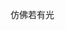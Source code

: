 仿佛若有光
<!---
shadowfiendWKJ/shadowfiendWKJ is a ✨ special ✨ repository because its `README.md` (this file) appears on your GitHub profile.
You can click the Preview link to take a look at your changes.
--->
